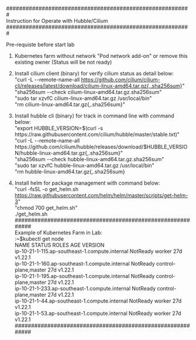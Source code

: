 #########################################################                  
 Instruction for Operate with Hubble/Cilium                                                                                                 
#########################################################

 Pre-requiste before start lab                                                                                                             
 1. Kubernetes farm without network "Pod network add-on" or remove this existing owner (Status will be not ready)                          
                                                                                                                                           
 2. Install cilium client (binary) for verify cilium status as detail below:                                                               
    "curl -L --remote-name-all https://github.com/cilium/cilium-cli/releases/latest/download/cilium-linux-amd64.tar.gz{,.sha256sum}"       
    "sha256sum --check cilium-linux-amd64.tar.gz.sha256sum"                                                                                
    "sudo tar xzvfC cilium-linux-amd64.tar.gz /usr/local/bin"                                                                              
    "rm cilium-linux-amd64.tar.gz{,.sha256sum}"                                                                                            
                                                                                                                                           
 3. Install hubble cli (binary) for track in command line with command below:                                                              
    "export HUBBLE_VERSION=$(curl -s https://raw.githubusercontent.com/cilium/hubble/master/stable.txt)"                                   
    "curl -L --remote-name-all https://github.com/cilium/hubble/releases/download/$HUBBLE_VERSION/hubble-linux-amd64.tar.gz{,.sha256sum}"  
    "sha256sum --check hubble-linux-amd64.tar.gz.sha256sum"                                                                                
    "sudo tar xzvfC hubble-linux-amd64.tar.gz /usr/local/bin"                                                                              
    "rm hubble-linux-amd64.tar.gz{,.sha256sum}                                                                                             
                                                                                                                                           
 4. Install helm for package management with command below:                                                                                
    "curl -fsSL -o get_helm.sh https://raw.githubusercontent.com/helm/helm/master/scripts/get-helm-3"                                      
    "chmod 700 get_helm.sh"                                                                                                                
   ./get_helm.sh                                                                                                                               
###########################################################                  
 Example of Kubernetes Farm in Lab:                                                                
 :~$kubectl get node                                                                                                                       
 NAME                                             STATUS     ROLES                  AGE   VERSION                                          
 ip-10-21-1-115.ap-southeast-1.compute.internal   NotReady   worker                 27d   v1.22.1                                          
 ip-10-21-1-160.ap-southeast-1.compute.internal   NotReady   control-plane,master   27d   v1.22.1                                          
 ip-10-21-1-195.ap-southeast-1.compute.internal   NotReady   control-plane,master   27d   v1.22.1                                          
 ip-10-21-1-233.ap-southeast-1.compute.internal   NotReady   control-plane,master   27d   v1.22.1                                          
 ip-10-21-1-44.ap-southeast-1.compute.internal    NotReady   worker                 27d   v1.22.1                                          
 ip-10-21-1-53.ap-southeast-1.compute.internal    NotReady   worker                 27d   v1.22.1                                          
###########################################################                  
